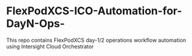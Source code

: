 # FlexPodXCS-ICO-Automation-for-DayN-Ops-

This repo contains FlexPodXCS day-1/2 operations workflow automation using Intersight Cloud Orchestrator
